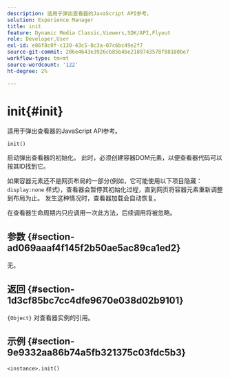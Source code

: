 ```yaml
---
description: 适用于弹出查看器的JavaScript API参考。
solution: Experience Manager
title: init
feature: Dynamic Media Classic,Viewers,SDK/API,Flyout
role: Developer,User
exl-id: e86f8c0f-c130-43c5-8c3a-07c6bc49e2f7
source-git-commit: 206e4643e3926cb85b4be2189743578f88180be7
workflow-type: tm+mt
source-wordcount: '122'
ht-degree: 2%

---
```


# init{#init}

适用于弹出查看器的JavaScript API参考。

`init()`

启动弹出查看器的初始化。 此时，必须创建容器DOM元素，以便查看器代码可以按其ID找到它。

如果容器元素还不是网页布局的一部分(例如，它可能使用以下项目隐藏： `display:none` 样式)，查看器会暂停其初始化过程，直到网页将容器元素重新调整到布局为止。 发生这种情况时，查看器加载会自动恢复。

在查看器生命周期内只应调用一次此方法，后续调用将被忽略。

## 参数 {#section-ad069aaaf4f145f2b50ae5ac89ca1ed2}

无。

## 返回 {#section-1d3cf85bc7cc4dfe9670e038d02b9101}

`{Object}` 对查看器实例的引用。

## 示例 {#section-9e9332aa86b74a5fb321375c03fdc5b3}

```
<instance>.init()
```
